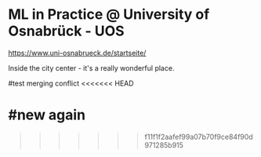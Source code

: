 # ML in Practice @ University of Osnabrück - UOS

https://www.uni-osnabrueck.de/startseite/


Inside the city center - it's a really wonderful place.

#test merging conflict
<<<<<<< HEAD

#new again
=======
>>>>>>> f11f1f2aafef99a07b70f9ce84f90d971285b915
